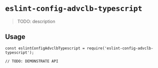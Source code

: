 # `eslint-config-advclb-typescript`

> TODO: description

## Usage

```
const eslintConfigAdvclbTypescript = require('eslint-config-advclb-typescript');

// TODO: DEMONSTRATE API
```

